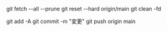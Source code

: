 git fetch --all --prune
git reset --hard origin/main
git clean -fd

git add -A
git commit -m "変更"
git push origin main